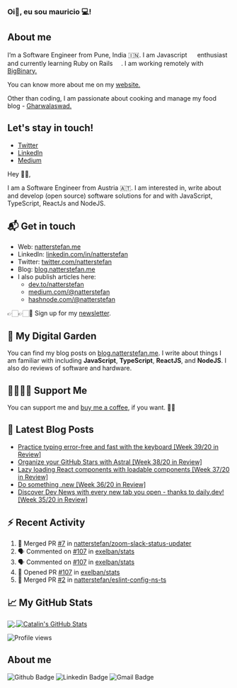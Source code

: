 ### Oi👋, eu sou mauricio 💻!

## About me
<p>I’m a Software Engineer from Pune, India 🇮🇳. I am Javascript <img src="https://upload.wikimedia.org/wikipedia/commons/thumb/6/6a/JavaScript-logo.png/480px-JavaScript-logo.png" height="15px">  enthusiast and currently learning Ruby on Rails <img src="ruby.png" height="15px">.
I am working remotely with <a href="https://www.bigbinary.com/">BigBinary.</a></p>
<p>You can know more about me on my <a href="https://chetangawai.com" target="_blank"> website. </a></p>

<p>
Other than coding, I am passionate about cooking and manage my food blog - <a href="https://www.gharwalaswad.com/">Gharwalaswad.</a>
</p>

## Let's stay in touch!
* [Twitter](https://twitter.com/ChetanGawai1)
* [LinkedIn](https://www.linkedin.com/in/chetan-gawai-66a12a17/)
* [Medium](https://medium.com/@mauricioes.inf)



Hey 👋🏻,

I am a Software Engineer from Austria 🇦🇹. I am interested in, write about and develop (open source) software solutions for and with JavaScript, TypeScript, ReactJs and NodeJS.

<!--START_SECTION:waka-->
## 📬 Get in touch

- Web: [natterstefan.me][1]
- LinkedIn: [linkedin.com/in/natterstefan][2]
- Twitter: [twitter.com/natterstefan][3]
- Blog: [blog.natterstefan.me][4]
- I also publish articles here:
  - [dev.to/natterstefan][10]
  - [medium.com/@natterstefan][6]
  - [hashnode.com/@natterstefan][7]

👉🏻👉🏻📧 Sign up for my [newsletter][5].

## 🌳 My Digital Garden

You can find my blog posts on [blog.natterstefan.me][4]. I write about things
I am familiar with including **JavaScript**, **TypeScript**, **ReactJS**, and
**NodeJS**. I also do reviews of software and hardware.

## 🤜🏻🤛🏻 Support Me

You can support me and [buy me a coffee][8], if you want. 🙏🏻

## 📕 Latest Blog Posts

<!-- BLOG-POST-LIST:START -->
- [Practice typing error-free and fast with the keyboard [Week 39/20 in Review]](https://blog.natterstefan.me/practice-typing-error-free-and-fast-with-the-keyboard-week-3920-in-review)
- [Organize your GitHub Stars with Astral  [Week 38/20 in Review]](https://blog.natterstefan.me/organize-your-github-stars-with-astral-week-3820-in-review)
- [Lazy loading React components with loadable components [Week 37/20 in Review]](https://blog.natterstefan.me/lazy-loading-react-components-with-loadable-components-week-3720-in-review)
- [Do something .new [Week 36/20 in Review]](https://blog.natterstefan.me/do-something-new-week-3620-in-review)
- [Discover Dev News with every new tab you open - thanks to daily.dev!  [Week 35/20 in Review]](https://blog.natterstefan.me/discover-dev-news-with-every-new-tab-you-open-thanks-to-dailydev-week-3520-in-review)
<!-- BLOG-POST-LIST:END -->

## :zap: Recent Activity

<!--START_SECTION:activity-->
1. 🎉 Merged PR [#7](https://github.com/natterstefan/zoom-slack-status-updater/pull/7) in [natterstefan/zoom-slack-status-updater](https://github.com/natterstefan/zoom-slack-status-updater)
2. 🗣 Commented on [#107](https://github.com/exelban/stats/issues/107) in [exelban/stats](https://github.com/exelban/stats)
3. 🗣 Commented on [#107](https://github.com/exelban/stats/issues/107) in [exelban/stats](https://github.com/exelban/stats)
4. 💪 Opened PR [#107](https://github.com/exelban/stats/pull/107) in [exelban/stats](https://github.com/exelban/stats)
5. 🎉 Merged PR [#2](https://github.com/natterstefan/eslint-config-ns-ts/pull/2) in [natterstefan/eslint-config-ns-ts](https://github.com/natterstefan/eslint-config-ns-ts)
<!--END_SECTION:activity-->

## &#x1f4c8; My GitHub Stats

<a href="https://github.com/natterstefan/natterstefan">
  <img align="center" src="https://github-readme-stats.vercel.app/api/top-langs/?username=natterstefan&hide=java,html&title_color=ffffff&text_color=c9cacc&icon_color=2bbc8a&bg_color=1d1f21" />
</a>

<a href="https://github.com/natterstefan/natterstefan">
  <img align="center" src="https://github-readme-stats.vercel.app/api?username=natterstefan&show_icons=true&line_height=27&count_private=true&title_color=ffffff&text_color=c9cacc&icon_color=2bbc8a&bg_color=1d1f21" alt="Catalin's GitHub Stats" />
</a>

[1]: https://natterstefan.me/?utm_source=github.com&utm_medium=gh-profile-natterstefan&utm_campaign=natterstefan
[2]: https://www.linkedin.com/in/natterstefan
[3]: https://www.twitter.com/natterstefan
[4]: https://blog.natterstefan.me
[5]: https://newsletter.natterstefan.me?utm_source=github.com&utm_medium=gh-profile-natterstefan&utm_campaign=natterstefan
[6]: https://medium.com/@natterstefan
[7]: https://hashnode.com/@natterstefan
[8]: https://nttr.st/2QoQhEb
[9]: https://nttr.st/2YEatXb
[10]: https://dev.to/natterstefan

![Profile views](https://gpvc.arturio.dev/mauroES)

## About me 
![Github Badge](https://img.shields.io/badge/-Github-000?style=flat-square&logo=Github&logoColor=white&link=https://github.com/mauroES)
![Linkedin Badge](https://img.shields.io/badge/-LinkedIn-blue?style=flat-square&logo=Linkedin&logoColor=white&link=https://www.linkedin.com/in/mauricio-silva-068b418b/)
![Gmail Badge](https://img.shields.io/badge/-Gmail-c14438?style=flat-square&logo=Gmail&logoColor=white&link=mailto:mauricioes.inf@gmail.com)


